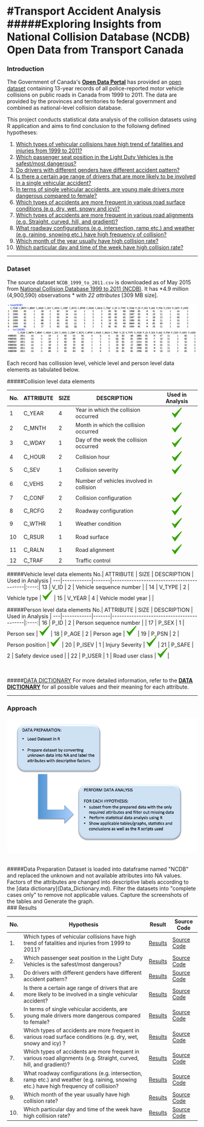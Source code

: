 
#Transport Accident Analysis
#####**Exploring Insights from National Collision Database (NCDB) Open Data from Transport Canada**
===========

### Introduction
The Government of Canada's [**Open Data Portal**](http://open.canada.ca/en) has provided an [open dataset](http://open.canada.ca/data/en/dataset/1eb9eba7-71d1-4b30-9fb1-30cbdab7e63a) containing 13-year records of all police-reported motor vehicle collisions on public roads in Canada from 1999 to 2011. The data are provided by the provinces and territories to federal government and combined as national-level collision database. 

This project conducts statistical data analysis of the collision datasets using R application and aims to find conclusion to the folloiwng defined hypotheses:

1. [Which types of vehicular collisions have high trend of fatalities and injuries from 1999 to 2011?](doc/H01/Hypothesis_01.md)
2. [Which passenger seat position in the Light Duty Vehicles is the safest/most dangerous?](doc/H02/Hypothesis_02.md)
3. [Do drivers with different genders have different accident pattern?](doc/H03/Hypothesis_03.md)
4. [Is there a certain age range of drivers that are more likely to be involved in a single vehicular accident?](doc/H04/Hypothesis_04.md)
5. [In terms of single vehicular accidents, are young male drivers more dangerous compared to female?](doc/H05/Hypothesis_05.md)
6. [Which types of accidents are more frequent in various road surface conditions (e.g. dry, wet, snowy and icy)?](doc/H06/Hypothesis_06.md)
7. [Which types of accidents are more frequent in various road alignments (e.g. Straight, curved, hill, and gradient)?](doc/H07/Hypothesis_07.md)
8. [What roadway configurations (e.g. intersection, ramp etc.) and weather (e.g. raining, snowing etc.) have high frequency of collision?](doc/H08/Hypothesis_08.md)
9. [Which month of the year usually have high collision rate?](doc/H09/Hypothesis_09.md)
10. [Which particular day and time of the week have high collision rate?](doc/H10/Hypothesis_10.md)

----

### Dataset
The source dataset `NCDB_1999_to_2011.csv` is downloaded as of May 2015 from [National Collision Database 1999 to 2011 (NCDB)](http://open.canada.ca/data/en/dataset/1eb9eba7-71d1-4b30-9fb1-30cbdab7e63a). It has *4.9 million (4,900,590) observations * with *22 attributes*  [309 MB size]. 

![](doc/H00/HeadTail_NCDB.png)


Each record has collission level, vehicle level and person level data elements as tabulated below.

#####Collision level data elements

No.| ATTRIBUTE  | SIZE  | DESCRIPTION                     | Used in Analysis |
---|------------|-----|------------------------------------------|:----:|
1  | C_YEAR     |  4	| Year in which the collision occurred |![](doc/H00/check.png)|
2  | C_MNTH     |  2	| Month in which the collision occurred  |![](doc/H00/check.png)|
3  | C_WDAY     |  1	| Day of the week the collision occurred |![](doc/H00/check.png)|
4  | C_HOUR     |  2	| Collision hour                         |![](doc/H00/check.png)|
5  | C_SEV      |  1	| Collision severity                     |![](doc/H00/check.png)|
6  | C_VEHS     |  2	| Number of vehicles involved in collision | |
7  | C_CONF     |  2	| Collision configuration                  |![](doc/H00/check.png)|
8  | C_RCFG     |  2	| Roadway configuration	                   |![](doc/H00/check.png)|
9  | C_WTHR     |  1	| Weather condition	                   |![](doc/H00/check.png)|
10 | C_RSUR     |  1	| Road surface                             |![](doc/H00/check.png)|
11 | C_RALN     |  1	| Road alignment	                   |![](doc/H00/check.png)|
12 | C_TRAF     |  2	| Traffic control                          | |


#####Vehicle level data elements
No.| ATTRIBUTE  | SIZE  | DESCRIPTION                              | Used in Analysis |
---|------------|-------|------------------------------------------|:----:|
13  | V_ID      |  2   | Vehicle sequence number                   |  |
14  | V_TYPE    |  2   | Vehicle type                              | ![](doc/H00/check.png) |
15  | V_YEAR    |  4   | Vehicle model year                        |  |

#####Person level data elements
No.| ATTRIBUTE  | SIZE  | DESCRIPTION                              | Used in Analysis |
---|------------|-------|------------------------------------------|:----:|
16 | P_ID       |  2    | Person sequence number                   |  |
17 | P_SEX      |  1    | Person sex                               | ![](doc/H00/check.png) |
18 | P_AGE      |  2    | Person age	                           | ![](doc/H00/check.png) |
19 | P_PSN      |  2    | Person position	                   | ![](doc/H00/check.png) |
20 | P_ISEV     |  1    | Injury Severity                    | ![](doc/H00/check.png) |
21 | P_SAFE     |  2    | Safety device used	                 |  |
22 | P_USER     |  1    | Road user class	                   |  ![](doc/H00/check.png)|

<br><br>
#####[DATA DICTIONARY](doc/Data_Dictionary.md)
For more detailed information, refer to the [**DATA DICTIONARY**](doc/Data_Dictionary.md) for all possible values and their meaning for each attribute.

----

### Approach

![](doc/Approach_Diagram.png)


<BR>
#####Data Preparation
Dataset is loaded into dataframe named "NCDB" and replaced the unknown and not available attributes into NA values.
Factors of the attributes are changed into descriptive labels according to the [data dictionary](Data_Dictionary.md).
Filter the datasets into "complete cases only" to remove not applicable values.
Capture the screenshots of the tables and Generate the graph.


<BR>
### Results

No. | Hypothesis | Result | Source Code 
----|-----------|--------|------------|
1. | Which types of vehicular collisions have high trend of fatalities and injuries from 1999 to 2011? | [Results](doc/H01/Hypothesis_01.md) | [Source Code](doc/H01/H01_scripts.R)
2. | Which passenger seat position in the Light Duty Vehicles is the safest/most dangerous?| [Results](doc/H02/Hypothesis_02.md) | [Source Code](doc/H02/H02_scripts.R)
3. | Do drivers with different genders have different accident pattern?| [Results](doc/H03/Hypothesis_03.md) | [Source Code](doc/H03/H03_scripts.R)
4. | Is there a certain age range of drivers that are more likely to be involved in a single vehicular accident? | [Results](doc/H04/Hypothesis_04.md) | [Source Code](doc/H04/H04_scripts.R)
5. | In terms of single vehicular accidents, are young male drivers more dangerous compared to female? | [Results](doc/H05/Hypothesis_05.md) | [Source Code](doc/H05/H05_scripts.R)
6. | Which types of accidents are more frequent in various road surface conditions (e.g. dry, wet, snowy and icy) ? | [Results](doc/H06/Hypothesis_06.md) | [Source Code](doc/H06/H06_scripts.R)
7. | Which types of accidents are more frequent in various road alignments (e.g. Straight, curved, hill, and gradient)? | [Results](doc/H07/Hypothesis_07.md) | [Source Code](doc/H07/H07_scripts.R)
8. | What roadway configurations (e.g. intersection, ramp etc.) and weather (e.g. raining, snowing etc.) have high frequency of collision?| [Results](doc/H08/Hypothesis_08.md) | [Source Code](doc/H08/H08_scripts.R)
9. | Which month of the year usually have high collision rate? | [Results](doc/H09/Hypothesis_09.md) | [Source Code](doc/H09/H09_scripts.R)
10. | Which particular day and time of the week have high collision rate? | [Results](doc/H10/Hypothesis_10.md) | [Source Code](doc/H10/H10_scripts.R)


